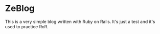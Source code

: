 # ZeBlog

This is a very simple blog written with Ruby on Rails.
It's just a test and it's used to practice RoR.
